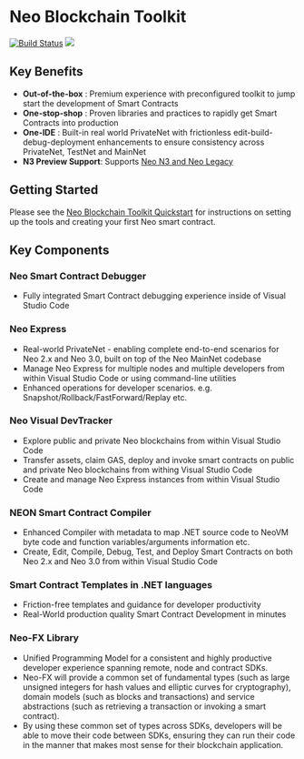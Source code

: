 <!-- markdownlint-enable -->
# Neo Blockchain Toolkit

[![Build Status](https://dev.azure.com/NGDSeattle/Public/_apis/build/status/neo-project.neo-blockchain-toolkit?branchName=master)](https://dev.azure.com/NGDSeattle/Public/_build/latest?definitionId=25&branchName=master)
[![](https://vsmarketplacebadge.apphb.com/version-short/ngd-seattle.neo-blockchain-toolkit.svg)](https://marketplace.visualstudio.com/items?itemName=ngd-seattle.neo-blockchain-toolkit)

## Key Benefits

- **Out-of-the-box** : Premium experience with preconfigured toolkit to jump start
  the development of Smart Contracts
- **One-stop-shop** : Proven libraries and practices to rapidly get Smart Contracts
  into production
- **One-IDE** : Built-in real world PrivateNet with frictionless
  edit-build-debug-deployment enhancements to ensure consistency across PrivateNet,
  TestNet and MainNet
- **N3 Preview Support**: Supports [Neo N3 and Neo Legacy](https://medium.com/neo-smart-economy/introducing-neo-n3-the-next-evolution-of-the-neo-blockchain-b2960c4def6e)

## Getting Started

Please see the [Neo Blockchain Toolkit Quickstart](https://github.com/neo-project/neo-blockchain-toolkit/blob/master/quickstart.md)
for instructions on setting up the tools and creating your first Neo smart contract.

## Key Components

### Neo Smart Contract Debugger

- Fully integrated Smart Contract debugging experience inside of Visual Studio Code

### Neo Express

- Real-world PrivateNet - enabling complete end-to-end scenarios for Neo 2.x and
  Neo 3.0, built on top of the Neo MainNet codebase
- Manage Neo Express for multiple nodes and multiple developers from within Visual
  Studio Code or using command-line utilities
- Enhanced operations for developer scenarios. e.g. Snapshot/Rollback/FastForward/Replay etc.

### Neo Visual DevTracker

- Explore public and private Neo blockchains from within Visual Studio Code
- Transfer assets, claim GAS, deploy and invoke smart contracts on public and
  private Neo blockchains from withing Visual Studio Code
- Create and manage Neo Express instances from within Visual Studio Code

### NEON Smart Contract Compiler

- Enhanced Compiler with metadata to map .NET source code to NeoVM byte code and
  function variables/arguments information etc.
- Create, Edit, Compile, Debug, Test, and Deploy Smart Contracts on both Neo 2.x
  and Neo 3.0 from within Visual Studio Code

### Smart Contract Templates in .NET languages

- Friction-free templates and guidance for developer productivity
- Real-World production quality Smart Contract Development in minutes

### Neo-FX Library

- Unified Programming Model for a consistent and highly productive developer
  experience spanning remote, node and contract SDKs.
- Neo-FX will provide a common set of fundamental types (such as large unsigned
  integers for hash values and elliptic curves for cryptography), domain models
  (such as blocks and transactions) and service abstractions (such as retrieving
  a transaction or invoking a smart contract).
- By using these common set of types across SDKs, developers will be able to move
  their code between SDKs, ensuring they can run their code in the manner that
  makes most sense for their blockchain application.
